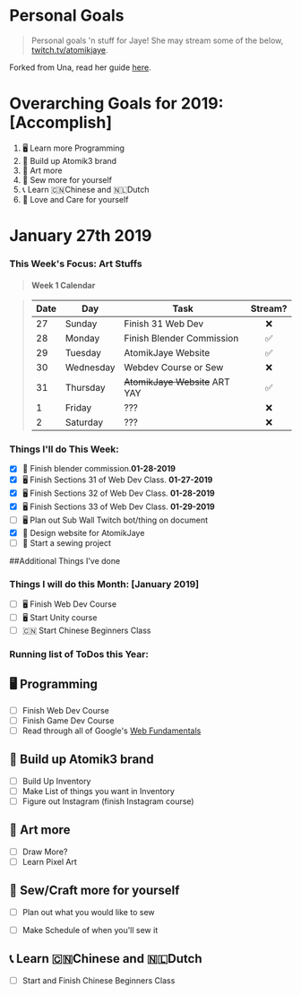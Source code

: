 Personal Goals
==============

> Personal goals 'n stuff for Jaye! She may stream some of the below, [twitch.tv/atomikjaye](http://www.twitch.tv/atomikjaye).

Forked from Una, read her guide [here](http://una.im/personal-goals-guide).

# Overarching Goals for 2019: [Accomplish]
1. 🖥 Learn more Programming
2. 🏬 Build up Atomik3 brand
3. 🎨 Art more
4. 👗 Sew more for yourself
5. 📞 Learn 🇨🇳Chinese and 🇳🇱Dutch
6. 💓 Love and Care for yourself

# January 27th 2019

### This Week's Focus: Art Stuffs
> #### Week 1 Calendar

> | Date | Day         | Task            | Stream?  |
> | ---- | ----------  | -------------     | :-----:|
> |  27  | Sunday      | Finish 31 Web Dev   | ❌ |
> |  28  | Monday      |  Finish Blender Commission  | ✅ |
> |  29  | Tuesday     | AtomikJaye Website  | ✅ |
> |  30  | Wednesday   |   Webdev Course or Sew  | ❌ |
> |  31  | Thursday    |  ~~AtomikJaye Website~~ ART YAY   | ✅  |
> |  1  | Friday      |  ???   |   ❌ |
> |  2  | Saturday    |  ??? |  ❌  |


### Things I'll do This Week:
- [x] 🎨 Finish blender commission.**01-28-2019**
- [x] 🖥 Finish Sections 31 of Web Dev Class. **01-27-2019**
- [x] 🖥 Finish Sections 32 of Web Dev Class. **01-28-2019**
- [x] 🖥 Finish Sections 33 of Web Dev Class. **01-29-2019**
- [ ] 🖥 Plan out Sub Wall Twitch bot/thing on document
- [x] 🎨 Design website for AtomikJaye
- [ ] 👗 Start a sewing project

##Additional Things I've done

### Things I will do this Month: [January 2019]
- [ ] 🖥 Finish Web Dev Course
- [ ] 🖥 Start Unity course
- [ ] 🇨🇳 Start Chinese Beginners Class

### Running list of ToDos this Year:
🖥 Programming
---
- [ ] Finish Web Dev Course
- [ ] Finish Game Dev Course
- [ ] Read through all of Google's [Web Fundamentals](https://developers.google.com/web/fundamentals/)

🏬 Build up Atomik3 brand
---
- [ ] Build Up Inventory
- [ ] Make List of things you want in Inventory
- [ ] Figure out Instagram (finish Instagram course)

🎨 Art more
---
- [ ] Draw More?
- [ ] Learn Pixel Art

👗 Sew/Craft more for yourself
---
- [ ] Plan out what you would like to sew
- [ ] Make Schedule of when you'll sew it



📞 Learn 🇨🇳Chinese and 🇳🇱Dutch
---
- [ ] Start and Finish Chinese Beginners Class
